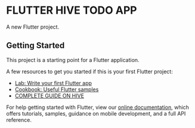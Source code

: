 # FLUTTER HIVE TODO APP

A new Flutter project.

## Getting Started

This project is a starting point for a Flutter application.

A few resources to get you started if this is your first Flutter project:

- [Lab: Write your first Flutter app](https://flutter.dev/docs/get-started/codelab)
- [Cookbook: Useful Flutter samples](https://flutter.dev/docs/cookbook)
- [COMPLETE GUIDE ON HIVE](https://docs.hivedb.dev/#/basics/boxes)

For help getting started with Flutter, view our
[online documentation](https://flutter.dev/docs), which offers tutorials,
samples, guidance on mobile development, and a full API reference.
